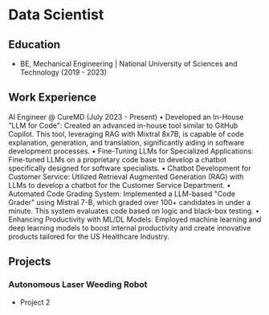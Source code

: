 # Data Scientist

## Education
- BE, Mechanical Engineering | National University of Sciences and Technology (2019 - 2023)

## Work Experience
AI Engineer @ CureMD (July 2023 - Present)
  • Developed an In-House "LLM for Code": Created an advanced in-house tool similar to GitHub Copilot. This tool, leveraging RAG with Mixtral 8x7B, is capable of code explanation, generation, and translation,       significantly aiding in software development processes.
  • Fine-Tuning LLMs for Specialized Applications: Fine-tuned LLMs on a proprietary code base to develop a chatbot specifically designed for software specialists.
  • Chatbot Development for Customer Service: Utilized Retrieval Augmented Generation (RAG) with LLMs to develop a chatbot for the Customer Service Department.
  • Automated Code Grading System: Implemented a LLM-based "Code Grader" using Mistral 7-B, which graded over 100+ candidates in under a minute. This system evaluates code based on logic and black-box testing.
  • Enhancing Productivity with ML/DL Models: Employed machine learning and deep learning models to boost internal productivity and create innovative products tailored for the US Healthcare Industry.

## Projects

### Autonomous Laser Weeding Robot
- Project 2
